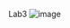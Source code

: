Lab3
![image](https://user-images.githubusercontent.com/79859588/206947322-cb299be5-020c-4f0e-a2d6-be34a7f8f746.png)

